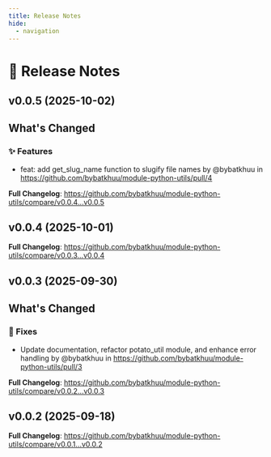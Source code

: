 ```yaml
---
title: Release Notes
hide:
  - navigation
---
```


# 📌 Release Notes

## v0.0.5 (2025-10-02)

<!-- Release notes generated using configuration in .github/release.yml at v0.0.5 -->

## What's Changed
### ✨ Features
* feat: add get_slug_name function to slugify file names by @bybatkhuu in https://github.com/bybatkhuu/module-python-utils/pull/4


**Full Changelog**: https://github.com/bybatkhuu/module-python-utils/compare/v0.0.4...v0.0.5

## v0.0.4 (2025-10-01)

<!-- Release notes generated using configuration in .github/release.yml at v0.0.4 -->



**Full Changelog**: https://github.com/bybatkhuu/module-python-utils/compare/v0.0.3...v0.0.4

## v0.0.3 (2025-09-30)

<!-- Release notes generated using configuration in .github/release.yml at v0.0.3 -->

## What's Changed
### 🐛 Fixes
* Update documentation, refactor potato_util module, and enhance error handling by @bybatkhuu in https://github.com/bybatkhuu/module-python-utils/pull/3


**Full Changelog**: https://github.com/bybatkhuu/module-python-utils/compare/v0.0.2...v0.0.3

## v0.0.2 (2025-09-18)

<!-- Release notes generated using configuration in .github/release.yml at v0.0.2 -->



**Full Changelog**: https://github.com/bybatkhuu/module-python-utils/compare/v0.0.1...v0.0.2
